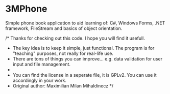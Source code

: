 3MPhone
=======

Simple phone book application to aid learning of: C#, Windows Forms, .NET framework, FileStream and basics of object orientation.

/* Thanks for checking out this code. I hope you will find it usefull. 
* The key idea is to keep it simple, just functional. The program is for "teaching" purposes, not really for real-life use.
* There are tons of things you can improve... e.g. data validation for user input and file management.
* 
* You can find the license in a seperate file, it is GPLv2. You can use it accordingly in your work.
* Original author: Maximilian Milan Mihaldinecz
*/
